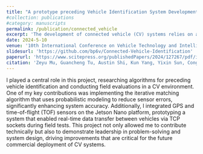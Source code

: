 ```yaml
---
title: "A prototype preceding Vehicle Identification System Development and field evaluation"
#collection: publications
#category: manuscripts
permalink: /publication/connected_vehicle
excerpt: 'The development of connected vehicle (CV) systems relies on accurately identifying preceding vehicles, a critical step for effective vehicle-to-vehicle communication. However, GPS devices, essential for this process, are prone to positional errors, which can lead to misidentification and, in severe cases, cause drivers to follow the wrong vehicle, increasing the risk of accidents. Our research focused on addressing this issue by building and testing a real-time preceding vehicle identification system (PVIS) prototype. The system used an iterative matching strategy to mitigate GPS errors, aimed at advancing the commercial viability of CV technology.'
date: 2024-5-10
venue: '10th International Conference on Vehicle Technology and Intelligent Transport Systems'
slidesurl: 'https://github.com/bp6v/Connected-Vehicle-Identification'
paperurl: 'https://www.scitepress.org/publishedPapers/2024/127267/pdf/index.html'
citation: 'Zeyu Mu, Guancheng Tu, Austin Shi, Kun Yang, Yixin Sun, Cong Shen, and Bryan Park. A prototype preceding Vehicle Identification System Development and field evaluation. In Proceedings of the 10th International Conference on Vehicle Technology and Intelligent Transport Systems, 2024'
---
```

I played a central role in this project, researching algorithms for preceding vehicle identification and conducting field evaluations in a CV environment. One of my key contributions was implementing the iterative matching algorithm that uses probabilistic modeling to reduce sensor errors, significantly enhancing system accuracy. Additionally, I integrated GPS and time-of-flight (TOF) sensors on the Jetson Nano platform, prototyping a system that enabled real-time data transfer between vehicles via TCP sockets during field tests.
This project not only allowed me to contribute technically but also to demonstrate leadership in problem-solving and system design, driving improvements that are critical for the future commercial deployment of CV systems.
